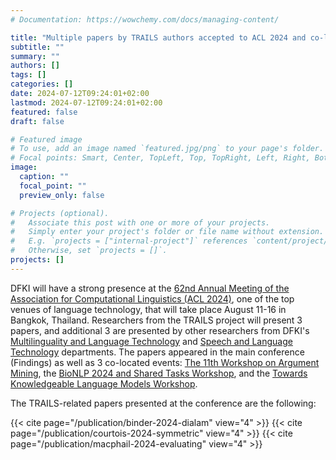 ```yaml
---
# Documentation: https://wowchemy.com/docs/managing-content/

title: "Multiple papers by TRAILS authors accepted to ACL 2024 and co-located events"
subtitle: ""
summary: ""
authors: []
tags: []
categories: []
date: 2024-07-12T09:24:01+02:00
lastmod: 2024-07-12T09:24:01+02:00
featured: false
draft: false

# Featured image
# To use, add an image named `featured.jpg/png` to your page's folder.
# Focal points: Smart, Center, TopLeft, Top, TopRight, Left, Right, BottomLeft, Bottom, BottomRight.
image:
  caption: ""
  focal_point: ""
  preview_only: false

# Projects (optional).
#   Associate this post with one or more of your projects.
#   Simply enter your project's folder or file name without extension.
#   E.g. `projects = ["internal-project"]` references `content/project/deep-learning/index.md`.
#   Otherwise, set `projects = []`.
projects: []
---
```


DFKI will have a strong presence at the [62nd Annual Meeting of the Association for Computational Linguistics (ACL 2024)](https://2024.aclweb.org/), one of the top venues of language technology, that will take place August 11-16 in Bangkok, Thailand. Researchers from the TRAILS project will present 3 papers, and additional 3 are presented by other researchers from DFKI's [Multilinguality and Language Technology](https://www.dfki.de/en/web/research/research-departments/multilinguality-and-language-technology) and [Speech and Language Technology](https://www.dfki.de/en/web/research/research-departments/speech-and-language-technology) departments. The papers appeared in the main conference (Findings) as well as 3 co-located events: [The 11th Workshop on Argument Mining](https://argmining-org.github.io/2024/), the [BioNLP 2024 and Shared Tasks Workshop](https://aclweb.org/aclwiki/BioNLP_Workshop), and the [Towards Knowledgeable Language Models Workshop](https://knowledgeable-lm.github.io/). 

The TRAILS-related papers presented at the conference are the following:  

{{< cite page="/publication/binder-2024-dialam" view="4" >}}
{{< cite page="/publication/courtois-2024-symmetric" view="4" >}}
{{< cite page="/publication/macphail-2024-evaluating" view="4" >}}

